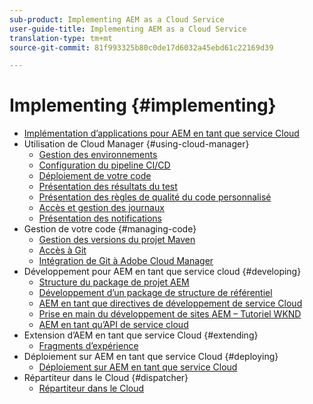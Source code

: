 ```yaml
---
sub-product: Implementing AEM as a Cloud Service
user-guide-title: Implementing AEM as a Cloud Service
translation-type: tm+mt
source-git-commit: 81f993325b80c0de17d6032a45ebd61c22169d39

---
```



# Implementing {#implementing}

+ [Implémentation d’applications pour AEM en tant que service Cloud](/help/implementing/home.md)
+ Utilisation de Cloud Manager {#using-cloud-manager}
   + [Gestion des environnements](cloud-manager/manage-environments.md)
   + [Configuration du pipeline CI/CD](cloud-manager/configure-pipeline.md)
   + [Déploiement de votre code](cloud-manager/deploy-code.md)
   + [Présentation des résultats du test](cloud-manager/understand-test-results.md)
   + [Présentation des règles de qualité du code personnalisé](cloud-manager/custom-code-quality-rules.md)
   + [Accès et gestion des journaux](cloud-manager/manage-logs.md)
   + [Présentation des notifications](cloud-manager/notifications.md)
+ Gestion de votre code {#managing-code}
   + [Gestion des versions du projet Maven](cloud-manager/project-version-handling.md)
   + [Accès à Git](cloud-manager/accessing-git.md)
   + [Intégration de Git à Adobe Cloud Manager](cloud-manager/integrating-with-git.md)
+ Développement pour AEM en tant que service cloud {#developing}
   + [Structure du package de projet AEM](developing/introduction/aem-project-content-package-structure.md)
   + [Développement d’un package de structure de référentiel](developing/introduction/repository-structure-package.md)
   + [AEM en tant que directives de développement de service Cloud](developing/introduction/development-guidelines.md)
   + [Prise en main du développement de sites AEM – Tutoriel WKND](developing/introduction/develop-wknd-tutorial.md)
   + [AEM en tant qu’API de service cloud](https://docs.adobe.com/content/help/en/experience-manager-cloud-service/implementing/developing/ref/javadoc/index.html)
+ Extension d’AEM en tant que service Cloud {#extending}
   + [Fragments d’expérience](developing/extending/experience-fragments.md)
+ Déploiement sur AEM en tant que service Cloud {#deploying}
   + [Déploiement sur AEM en tant que service Cloud](deploying/overview.md)
+ Répartiteur dans le Cloud {#dispatcher}
   + [Répartiteur dans le Cloud](dispatcher/overview.md)
